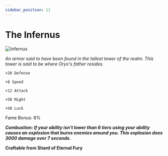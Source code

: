 ```yaml
---
sidebar_position: 11
---
```


# The Infernus

![Infernus](https://vwiki.valorserver.com/api/item/picture/the%20infernus)

<i>An armor said to have been found in the tallest tower of the realm. This tower is said to be where Oryx's father resides.</i>

    +20 Defense
    
    +8 Speed
    
    +12 Attack
    
    +50 Might
    
    +50 Luck

Fame Bonus: 8% 

***Combustion: If your ability isn't lower than 6 tiers using your ability causes an explosion that burns enemies around you. This explosion does 3000 damage over 7 seconds.***

**Craftable from Shard of Eternal Fury**
